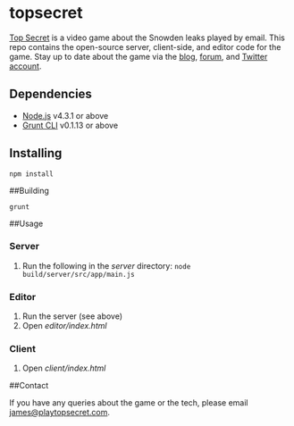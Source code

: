# topsecret

[Top Secret](https://playtopsecret.com) is a video game about the Snowden leaks played by email. This repo contains the open-source server, client-side, and editor code for the game. Stay up to date about the game via the [blog](https://playtopsecret.com/blog.html), [forum](http://forum.playtopsecret.com), and [Twitter account](https://twitter.com/jamestyro).

## Dependencies

- [Node.js](https://nodejs.org/en/) v4.3.1 or above
- [Grunt CLI](http://gruntjs.com/) v0.1.13 or above

## Installing

```
npm install
```

##Building

```
grunt
```

##Usage

### Server

1. Run the following in the *server* directory: `node build/server/src/app/main.js`

### Editor

1. Run the server (see above)
2. Open *editor/index.html*

### Client

1. Open *client/index.html*

##Contact

If you have any queries about the game or the tech, please email <james@playtopsecret.com>.
